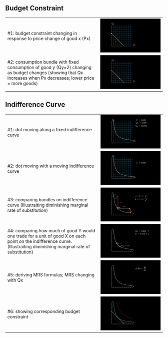 ## Budget Constraint

|                                                                                                                                                                   |                                                           |
| ----------------------------------------------------------------------------------------------------------------------------------------------------------------- | --------------------------------------------------------- |
| #1: budget constraint changing in response to price change of good x (Px)                                                                                         | ![Budget Constraint Intro-1](BudgetConstraintIntro-1.gif) |
| #2: consumption bundle with fixed consumption of good y (Qy=2) changing as budget changes (showing that Qx increases when Px decreases; lower price = more goods) | ![Budget Constraint Intro-2](BudgetConstraintIntro-2.gif) |

## Indifference Curve

|                                                                                                                                                                          |                                                                |
| ------------------------------------------------------------------------------------------------------------------------------------------------------------------------ | -------------------------------------------------------------- |
| #1: dot moving along a fixed indifference curve                                                                                                                          | ![Indifference Curve Intro1](IndifferenceCurveIntro-1.gif)     |
| #2: dot moving with a moving indifference curve                                                                                                                          | ![Indifference Curve Intro2](IndifferenceCurveIntro-2.gif)     |
| #3: comparing bundles on indifference curve (Illustraiting diminishing marginal rate of substitution)                                                                    | ![Indifference Curve Intro-3](IndifferenceCurveIntro-3.png)    |
| #4: comparing how much of good Y would one trade for a unit of good X on each point on the indifference curve. (Illustraiting diminishing marginal rate of substitution) | ![Indifference Curve Intro4](out/IndifferenceCurveIntro-4.gif) |
| #5: deriving MRS formulas; MRS changing with Qx                                                                                                                          | ![Indifference Curve Intro-5](IndifferenceCurveIntro-5.gif)    |
| #6: showing corresponding budget constraint                                                                                                                              | ![Indifference Curve Intro-6](IndifferenceCurveIntro-6.png)    |
